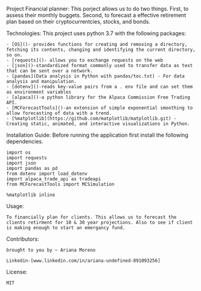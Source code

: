Project Financial planner:
    This porject allows us to do two things. First, to assess their monthly buggets. Second, to forecast a effective retirement plan based on their cryptocurrentcies, stocks, and bonds. 

Technologies:
    This project uses python 3.7 with the following packages:

    - [OS]()- provides functions for creating and removing a directory, fetching its contents, changing and identifying the current directory, so on.
    - [requests]()- allows you to exchange requests on the web
    - [json]()-standardized format commonly used to transfer data as text that can be sent over a network. 
    - [pandas](Data analysis in Python with pandas/toc.txt) - For data analysis and manipulation.
    - [dotenv]()-reads key-value pairs from a . env file and can set them as environment variables
    - [alpaca]()-a python library for the Alpaca Commission Free Trading API.
    - [MCForecastTools]()-an extension of simple exponential smoothing to allow forecasting of data with a trend. 
    - [%matplotlib](https://github.com/matplotlib/matplotlib.git) - Creating static, animated, and interactive visualizations in Python.
    
    


Installation Guide:
    Before running the application first install the following dependencies.

    import os
    import requests
    import json
    import pandas as pd
    from dotenv import load_dotenv
    import alpaca_trade_api as tradeapi
    from MCForecastTools import MCSimulation

    %matplotlib inline
  

Usage: 

    To financially plan for clients. This allows us to forecast the clients retirment for 10 & 30 year projections. Also to see if client is making enough to start an emergancy fund.

Contributors: 

    brought to you by ~ Ariana Moreno

    Linkedin-[www.linkedin.com/in/ariana-undefined-891093256]

License:

    MIT